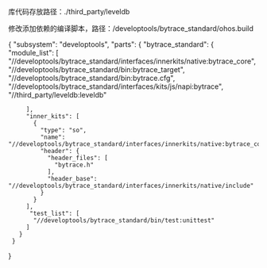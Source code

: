 库代码存放路径：./third_party/leveldb

修改添加依赖的编译脚本，路径：/developtools/bytrace_standard/ohos.build

   {
     "subsystem": "developtools",
     "parts": {
       "bytrace_standard": {
         "module_list": [
           "//developtools/bytrace_standard/interfaces/innerkits/native:bytrace_core",
           "//developtools/bytrace_standard/bin:bytrace_target",
           "//developtools/bytrace_standard/bin:bytrace.cfg",
           "//developtools/bytrace_standard/interfaces/kits/js/napi:bytrace",
           "//third_party/leveldb:leveldb"
           
         ],
         "inner_kits": [
           {
             "type": "so",
             "name": "//developtools/bytrace_standard/interfaces/innerkits/native:bytrace_core",
             "header": {
               "header_files": [
                 "bytrace.h"
               ],
               "header_base": "//developtools/bytrace_standard/interfaces/innerkits/native/include"
             }
           }
         ],
          "test_list": [
           "//developtools/bytrace_standard/bin/test:unittest"
         ]
       }
     }
   }
